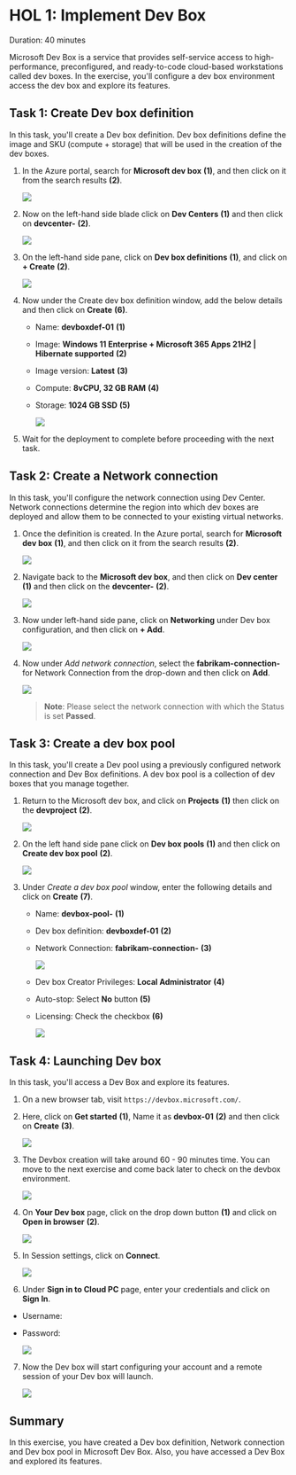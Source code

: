 # HOL 1: Implement Dev Box

Duration: 40 minutes

Microsoft Dev Box is a service that provides self-service access to high-performance, preconfigured, and ready-to-code cloud-based workstations called dev boxes.
In the exercise, you'll configure a dev box environment access the dev box and explore its features.

## Task 1: Create Dev box definition

In this task, you'll create a Dev box definition. Dev box definitions define the image and SKU (compute + storage) that will be used in the creation of the dev boxes.

1. In the Azure portal, search for **Microsoft dev box** **(1)**, and then click on it from the search results **(2)**.

   ![](media/ex1-t1-1.png)
  
1. Now on the left-hand side blade click on **Dev Centers** **(1)** and then click on **devcenter-<inject key="DeploymentID" enableCopy="false" />** **(2)**.

   ![](media/devops1.1.png)
  
1. On the left-hand side pane, click on **Dev box definitions** **(1)**, and click on **+ Create** **(2)**.

   ![](media/dev-def.png)
  
1. Now under the Create dev box definition window, add the below details and then click on **Create** **(6)**.

   - Name: **devboxdef-01** **(1)**

   - Image: **Windows 11 Enterprise + Microsoft 365 Apps 21H2 | Hibernate supported** **(2)**

   - Image version: **Latest** **(3)**

   - Compute: **8vCPU, 32 GB RAM** **(4)**

   - Storage: **1024 GB SSD** **(5)**

      ![](media/24-05-2024.png)
  
1. Wait for the deployment to complete before proceeding with the next task.

<validation step="38822c5f-cf39-4de9-b174-d40057508e09" />
  
## Task 2: Create a Network connection

In this task, you'll configure the network connection using Dev Center. Network connections determine the region into which dev boxes are deployed and allow them to be connected to your existing virtual networks.

1. Once the definition is created. In the Azure portal, search for **Microsoft dev box** **(1)**, and then click on it from the search results **(2)**.

   ![](media/ex1-t1-5.png)

1. Navigate back to the **Microsoft dev box**, and then click on **Dev center** **(1)** and then click on the **devcenter-<inject key="DeploymentID" enableCopy="false" />** **(2)**.

   ![](media/devops1.1.png)

1. Now under left-hand side pane, click on **Networking** under Dev box configuration, and then click on **+ Add**.

   ![](media/e117.png)
  
1. Now under *Add network connection*, select the **fabrikam-connection-<inject key="location" enableCopy="false" />** for Network Connection from the drop-down and then click on **Add**.

   ![](media/E1T2S3.png)

     >**Note**: Please select the network connection with which the Status is set **Passed**.

## Task 3: Create a dev box pool

In this task, you'll create a Dev pool using a previously configured network connection and Dev Box definitions. A dev box pool is a collection of dev boxes that you manage together. 

1. Return to the Microsoft dev box, and click on **Projects** **(1)** then click on the **devproject<inject key="DeploymentID" enableCopy="false" />** **(2)**.

   ![](media/2dgn75.png)

1. On the left hand side pane click on **Dev box pools** **(1)** and then click on **Create dev box pool** **(2)**.

   ![](media/2dgn76.png)
  
1. Under *Create a dev box pool* window, enter the following details and click on **Create** **(7)**.

   - Name: **devbox-pool-<inject key="DeploymentID" enableCopy="false" />** **(1)**

   - Dev box definition: **devboxdef-01** **(2)**

   - Network Connection: **fabrikam-connection-<inject key="location" enableCopy="false" />** **(3)**

      ![](media/24-05-2024(1).png)

   - Dev box Creator Privileges: **Local Administrator** **(4)**

   - Auto-stop: Select **No** button **(5)**
   
   - Licensing: Check the checkbox **(6)**
  
      ![](media/24-05-2024(4).png)

<validation step="4efc1567-6ea2-4d6d-82cc-19b9e495f429" />
  
## Task 4: Launching Dev box

In this task, you'll access a Dev Box and explore its features.

1. On a new browser tab, visit ```https://devbox.microsoft.com/```.

1. Here, click on **Get started** **(1)**, Name it as **devbox-01** **(2)** and then click on **Create** **(3)**.

   ![](media/24-05-2024(3).png)
   
1. The Devbox creation will take around 60 - 90 minutes time. You can move to the next exercise and come back later to check on the devbox environment.

   ![](media/2dgn86.png)

1. On **Your Dev box** page, click on the drop down button **(1)** and click on **Open in browser** **(2)**.

   ![](media/2dgn147.png)

1. In Session settings, click on **Connect**.

   ![](media/2dgn149.png)

1. Under **Sign in to Cloud PC** page, enter your credentials and click on **Sign In**.

  - Username: <inject key="AzureAdUserEmail"></inject>
  
  - Password: <inject key="AzureAdUserPassword"></inject>
  
      ![](media/2dgn150.png)

7. Now the Dev box will start configuring your account and a remote session of your Dev box will launch.

   ![](media/2dgn151.png)

<validation step="9c4d3be7-e79c-4f0d-9200-995105897fb3" />

## Summary

In this exercise, you have created a Dev box definition, Network connection and Dev box pool in Microsoft Dev Box. Also, you have accessed a Dev Box and explored its features.
